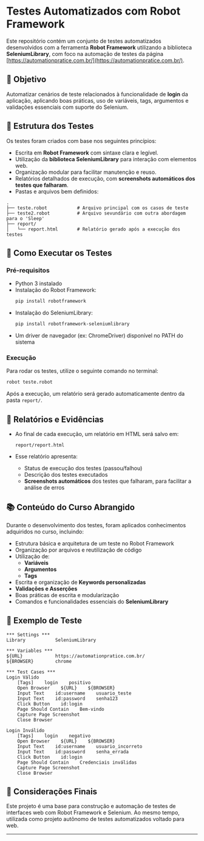 

# Testes Automatizados com Robot Framework

Este repositório contém um conjunto de testes automatizados desenvolvidos com a ferramenta **Robot Framework** utilizando a biblioteca **SeleniumLibrary**, com foco na automação de testes da página [https://automationpratice.com.br/](https://automationpratice.com.br/).

## 📌 Objetivo

Automatizar cenários de teste relacionados à funcionalidade de **login** da aplicação, aplicando boas práticas, uso de variáveis, tags, argumentos e validações essenciais com suporte do Selenium.

## 🧪 Estrutura dos Testes

Os testes foram criados com base nos seguintes princípios:

- Escrita em **Robot Framework** com sintaxe clara e legível.
- Utilização da **biblioteca SeleniumLibrary** para interação com elementos web.
- Organização modular para facilitar manutenção e reuso.
- Relatórios detalhados de execução, com **screenshots automáticos dos testes que falharam**.
- Pastas e arquivos bem definidos:

```
.
├── teste.robot           # Arquivo principal com os casos de teste
├── teste2.robot          # Arquivo sevundário com outra abordagem para o 'Sleep'
├── report/
│   └── report.html       # Relatório gerado após a execução dos testes
```

## 🚀 Como Executar os Testes

### Pré-requisitos

- Python 3 instalado
- Instalação do Robot Framework:
  ```bash
  pip install robotframework
  ```
- Instalação do SeleniumLibrary:
  ```bash
  pip install robotframework-seleniumlibrary
  ```
- Um driver de navegador (ex: ChromeDriver) disponível no PATH do sistema

### Execução

Para rodar os testes, utilize o seguinte comando no terminal:

```bash
robot teste.robot
```

Após a execução, um relatório será gerado automaticamente dentro da pasta `report/`.

## 📸 Relatórios e Evidências

- Ao final de cada execução, um relatório em HTML será salvo em:

  ```
  report/report.html
  ```

- Esse relatório apresenta:

  - Status de execução dos testes (passou/falhou)
  - Descrição dos testes executados
  - **Screenshots automáticos** dos testes que falharam, para facilitar a análise de erros

## 📚 Conteúdo do Curso Abrangido

Durante o desenvolvimento dos testes, foram aplicados conhecimentos adquiridos no curso, incluindo:

- Estrutura básica e arquitetura de um teste no Robot Framework
- Organização por arquivos e reutilização de código
- Utilização de:
  - **Variáveis**
  - **Argumentos**
  - **Tags**
- Escrita e organização de **Keywords personalizadas**
- **Validações e Asserções**
- Boas práticas de escrita e modularização
- Comandos e funcionalidades essenciais do **SeleniumLibrary**

## 🧩 Exemplo de Teste

```robot
*** Settings ***
Library           SeleniumLibrary

*** Variables ***
${URL}            https://automationpratice.com.br/
${BROWSER}        chrome

*** Test Cases ***
Login Válido
    [Tags]    login    positivo
    Open Browser    ${URL}    ${BROWSER}
    Input Text    id:username    usuario_teste
    Input Text    id:password    senha123
    Click Button    id:login
    Page Should Contain    Bem-vindo
    Capture Page Screenshot
    Close Browser

Login Inválido
    [Tags]    login    negativo
    Open Browser    ${URL}    ${BROWSER}
    Input Text    id:username    usuario_incorreto
    Input Text    id:password    senha_errada
    Click Button    id:login
    Page Should Contain    Credenciais inválidas
    Capture Page Screenshot
    Close Browser
```

## 🏁 Considerações Finais

Este projeto é uma base para construção e automação de testes de interfaces web com Robot Framework e Selenium. Ao mesmo tempo, utilizada como projeto autônomo de testes automatizados voltado para web. 

---

